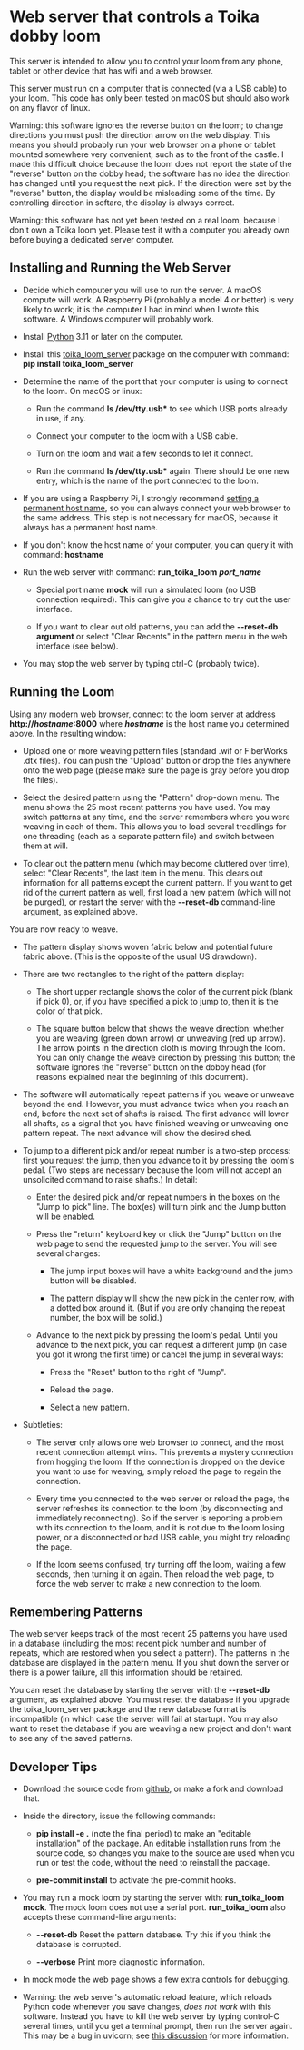 # Web server that controls a Toika dobby loom

This server is intended to allow you to control your loom from any phone, tablet or other device that has wifi and a web browser.

This server must run on a computer that is connected (via a USB cable) to your loom.
This code has only been tested on macOS but should also work on any flavor of linux.

Warning: this software ignores the reverse button on the loom;
to change directions you must push the direction arrow on the web display.
This means you should probably run your web browser on a phone or tablet mounted somewhere very convenient,
such as to the front of the castle.
I made this difficult choice because the loom does not report the state of the "reverse" button on the dobby head;
the software has no idea the direction has changed until you request the next pick.
If the direction were set by the "reverse" button, the display would be misleading some of the time.
By controlling direction in softare, the display is always correct.

Warning: this software has not yet been tested on a real loom, because I don't own a Toika loom yet.
Please test it with a computer you already own before buying a dedicated server computer.

## Installing and Running the Web Server

* Decide which computer you will use to run the server.
  A macOS compute will work.
  A Raspberry Pi (probably a model 4 or better) is very likely to work; it is the computer I had in mind when I wrote this software.
  A Windows computer will probably work.

* Install [Python](https://www.python.org/downloads/) 3.11 or later on the computer.

* Install this [toika_loom_server](https://pypi.org/project/toika-loom-server/) package on the computer with command: **pip install toika_loom_server**

* Determine the name of the port that your computer is using to connect to the loom.
  On macOS or linux:

    * Run the command **ls /dev/tty.usb\*** to see which USB ports already in use, if any.

    * Connect your computer to the loom with a USB cable.

    * Turn on the loom and wait a few seconds to let it connect.

    * Run the command **ls /dev/tty.usb\*** again. There should be one new entry,
      which is the name of the port connected to the loom.
  
* If you are using a Raspberry Pi, I strongly recommend [setting a permanent host name](https://www.tomshardware.com/how-to/static-ip-raspberry-pi), so you can always connect your web browser to the same address.
  This step is not necessary for macOS, because it always has a permanent host name.

* If you don't know the host name of your computer, you can query it with command: **hostname**

* Run the web server with command: **run_toika_loom** ***port_name***

    * Special port name **mock** will run a simulated loom (no USB connection required).
      This can give you a chance to try out the user interface.
    
    * If you want to clear out old patterns, you can add the **--reset-db argument**
      or select "Clear Recents" in the pattern menu in the web interface (see below).
  
* You may stop the web server by typing ctrl-C (probably twice).

## Running the Loom

Using any modern web browser, connect to the loom server at address **http://***hostname***:8000** where ***hostname*** is the host name you determined above.
In the resulting window:

* Upload one or more weaving pattern files (standard .wif or FiberWorks .dtx files).
  You can push the "Upload" button or drop the files anywhere onto the web page
  (please make sure the page is gray before you drop the files).

* Select the desired pattern using the "Pattern" drop-down menu.
  The menu shows the 25 most recent patterns you have used.
  You may switch patterns at any time, and the server remembers where you were weaving in each of them.
  This allows you to load several treadlings for one threading (each as a separate pattern file) and switch between them at will.

* To clear out the pattern menu (which may become cluttered over time),
  select "Clear Recents", the last item in the menu.
  This clears out information for all patterns except the current pattern.
  If you want to get rid of the current pattern as well, first load a new pattern (which will not be purged),
  or restart the server with the **--reset-db** command-line argument, as explained above.

You are now ready to weave.

* The pattern display shows woven fabric below and potential future fabric above.
  (This is the opposite of the usual US drawdown).

* There are two rectangles to the right of the pattern display:

    * The short upper rectangle shows the color of the current pick (blank if pick 0),
      or, if you have specified a pick to jump to, then it is the color of that pick.
  
    * The square button below that shows the weave direction: whether you are weaving (green down arrow) or unweaving (red up arrow).
      The arrow points in the direction cloth is moving through the loom.
      You can only change the weave direction by pressing this button;
      the software ignores the "reverse" button on the dobby head
      (for reasons explained near the beginning of this document).

* The software will automatically repeat patterns if you weave or unweave beyond the end.
  However, you must advance twice when you reach an end, before the next set of shafts is raised.
  The first advance will lower all shafts, as a signal that you have finished weaving or unweaving one pattern repeat.
  The next advance will show the desired shed.

* To jump to a different pick and/or repeat number is a two-step process:
  first you request the jump, then you advance to it by pressing the loom's pedal.
  (Two steps are necessary because the loom will not accept an unsolicited command to raise shafts.)
  In detail:

    * Enter the desired pick and/or repeat numbers in the boxes on the "Jump to pick" line.
      The box(es) will turn pink and the Jump button will be enabled.

    * Press the "return" keyboard key or click the "Jump" button on the web page
      to send the requested jump to the server.
      You will see several changes:

      * The jump input boxes will have a white background and the jump button will be disabled.

      * The pattern display will show the new pick in the center row, with a dotted box around it.
        (But if you are only changing the repeat number, the box will be solid.)

    * Advance to the next pick by pressing the loom's pedal.
      Until you advance to the next pick, you can request a different jump
      (in case you got it wrong the first time) or cancel the jump in several ways:
    
      * Press the "Reset" button to the right of "Jump".

      * Reload the page.

      * Select a new pattern.

*  Subtleties:

    * The server only allows one web browser to connect, and the most recent connection attempt wins.
      This prevents a mystery connection from hogging the loom.
      If the connection is dropped on the device you want to use for weaving,
      simply reload the page to regain the connection.

    * Every time you connected to the web server or reload the page, the server refreshes
      its connection to the loom (by disconnecting and immediately reconnecting).
      So if the server is reporting a problem with its connection to the loom,
      and it is not due to the loom losing power, or a disconnected or bad USB cable,
      you might try reloading the page.
    
    * If the loom seems confused, try turning off the loom, waiting a few seconds, then turning it on again.
      Then reload the web page, to force the web server to make a new connection to the loom.

## Remembering Patterns

The web server keeps track of the most recent 25 patterns you have used in a database
(including the most recent pick number and number of repeats, which are restored when you select a pattern).
The patterns in the database are displayed in the pattern menu.
If you shut down the server or there is a power failure, all this information should be retained.

You can reset the database by starting the server with the **--reset-db** argument, as explained above.
You must reset the database if you upgrade the toika_loom_server package and the new database format is incompatible
(in which case the server will fail at startup).
You may also want to reset the database if you are weaving a new project and don't want to see any of the saved patterns.

## Developer Tips

* Download the source code from [github](https://github.com/r-owen/toika_loom_server.git),
  or make a fork and download that.

* Inside the directory, issue the following commands:

    * **pip install -e .** (note the final period) to make an "editable installation" of the package.
      An editable installation runs from the source code, so changes you make to the source are used when you run or test the code, without the need to reinstall the package.

    * **pre-commit install** to activate the pre-commit hooks.

* You may run a mock loom by starting the server with: **run_toika_loom mock**.
  The mock loom does not use a serial port.
  **run_toika_loom** also accepts these command-line arguments:

    * **--reset-db** Reset the pattern database. Try this if you think the database is corrupted.

    * **--verbose** Print more diagnostic information.

* In mock mode the web page shows a few extra controls for debugging.

* Warning: the web server's automatic reload feature, which reloads Python code whenever you save changes, *does not work* with this software.
  Instead you have to kill the web server by typing control-C several times, until you get a terminal prompt, then run the server again.
  This may be a bug in uvicorn; see [this discussion](https://github.com/encode/uvicorn/discussions/2075) for more information.
